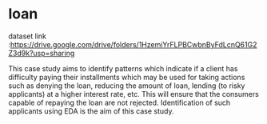 # loan
dataset link :https://drive.google.com/drive/folders/1HzemiYrFLPBCwbnByFdLcnQ61G2Z3d9k?usp=sharing

This case study aims to identify patterns which indicate if a client has difficulty paying their installments which may be used for taking actions such as denying the loan, reducing the amount of loan, lending (to risky applicants) at a higher interest rate, etc. This will ensure that the consumers capable of repaying the loan are not rejected. Identification of such applicants using EDA is the aim of this case study.


